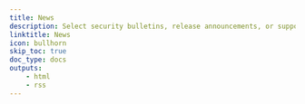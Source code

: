```yaml
---
title: News
description: Select security bulletins, release announcements, or support announcements to stay up to date.
linktitle: News
icon: bullhorn
skip_toc: true
doc_type: docs
outputs:
    - html
    - rss
---
```

